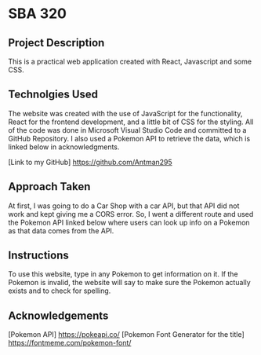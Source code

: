 # SBA 320

## Project Description
This is a practical web application created with React, Javascript and some CSS.

## Technolgies Used
The website was created with the use of JavaScript for the functionality, React for the frontend development, and a little bit of CSS for the styling. All of the code was done in Microsoft Visual Studio Code and committed to a GitHub Repository. I also used a Pokemon API to retrieve the data, which is linked below in acknowledgments.

[Link to my GitHub] https://github.com/Antman295

## Approach Taken
At first, I was going to do a Car Shop with a car API, but that API did not work and kept giving me a CORS error. So, I went a different route and used the Pokemon API linked below where users can look up info on a Pokemon as that data comes from the API.

## Instructions
To use this website, type in any Pokemon to get information on it. If the Pokemon is invalid, the website will say to make sure the Pokemon actually exists and to check for spelling.

## Acknowledgements
[Pokemon API] https://pokeapi.co/
[Pokemon Font Generator for the title] https://fontmeme.com/pokemon-font/